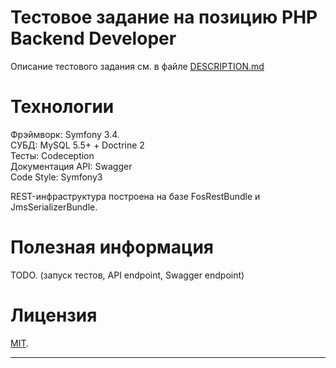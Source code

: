  Тестовое задание на позицию PHP Backend Developer
==================================================

Описание тестового задания см. в файле [DESCRIPTION.md](other_file.md)

# Технологии

Фрэймворк: Symfony 3.4.  
СУБД: MySQL 5.5+ + Doctrine 2  
Тесты: Codeception  
Документация API: Swagger  
Code Style: Symfony3

REST-инфраструктура построена на базе FosRestBundle и JmsSerializerBundle.  

# Полезная информация

TODO. (запуск тестов, API endpoint, Swagger endpoint)

# Лицензия

[MIT](https://opensource.org/licenses/MIT).

---
